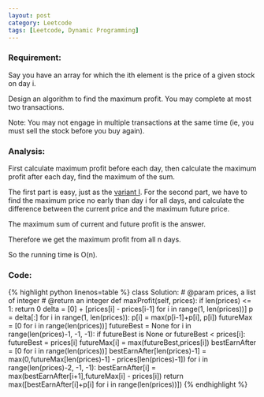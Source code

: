 ```yaml
---
layout: post
category: Leetcode
tags: [Leetcode, Dynamic Programming]
---
```

### Requirement:
Say you have an array for which the ith element is the price of a given stock on day i.

Design an algorithm to find the maximum profit. You may complete at most two transactions.

Note:
You may not engage in multiple transactions at the same time (ie, you must sell the stock before you buy again).

### Analysis:
First calculate maximum profit before each day, then calculate the maximum profit after each day, find the maximum of the sum. 

The first part is easy, just as the [variant I](/leetcode/2014/06/15/Leetcode-Best-Time-To-Buy-And-Sell-Stock-I-\(Python\)). For the second part, we have to find the maximum price no early than day i for all days, and calculate the difference between the current price and the maximum future price.

The maximum sum of current and future profit is the answer.

Therefore we get the maximum profit from all n days.

So the running time is O(n).

### Code:
{% highlight python linenos=table %}
class Solution:
    # @param prices, a list of integer
    # @return an integer
    def maxProfit(self, prices):
    	if len(prices) <= 1:
    		return 0
        delta = [0] + [prices[i] - prices[i-1] for i in range(1, len(prices))]
        p = delta[:]
        for i in range(1, len(prices)):
            p[i] = max(p[i-1]+p[i], p[i])
        futureMax = [0 for i in range(len(prices))]
        futureBest = None
        for i in range(len(prices)-1, -1, -1):
            if futureBest is None or futureBest < prices[i]:
                futureBest = prices[i]
            futureMax[i] = max(futureBest,prices[i])
        bestEarnAfter = [0 for i in range(len(prices))]
        bestEarnAfter[len(prices)-1] = max(0,futureMax[len(prices)-1] - prices[len(prices)-1])
        for i in range(len(prices)-2, -1, -1):
        	bestEarnAfter[i] = max(bestEarnAfter[i+1],futureMax[i] - prices[i])
        return max([bestEarnAfter[i]+p[i] for i in range(len(prices))])
{% endhighlight %}